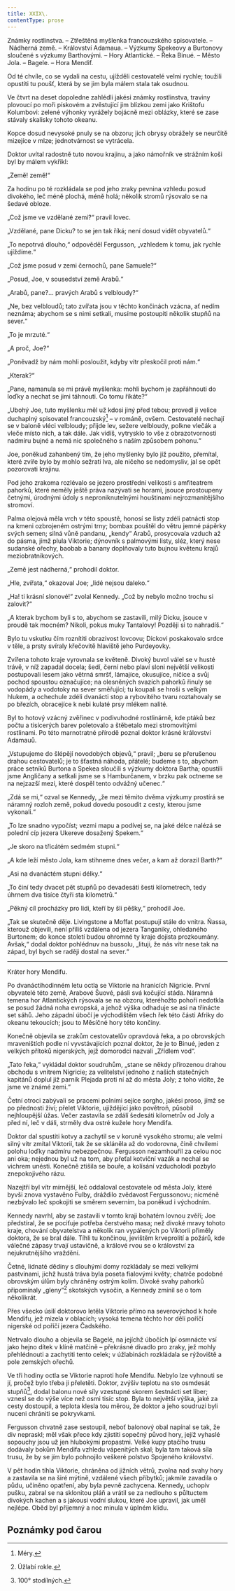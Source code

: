 ```yaml
---
title: XXIX\.
contentType: prose
---
```


<section>

Známky rostlinstva. – Ztřeštěná myšlenka francouzského spisovatele. – Nádherná země. – Království Adamaua. – Výzkumy Spekeovy a Burtonovy sloučené s výzkumy Barthovými. – Hory Atlantické. – Řeka Binué. – Město Jola. – Bagele. – Hora Mendif.

Od té chvíle, co se vydali na cestu, ujížděli cestovatelé velmi rychle; toužili opustiti tu poušť, která by se jim byla málem stala tak osudnou.

Ve čtvrt na deset dopoledne zahlédli jakési známky rostlinstva, traviny plovoucí po moři pískovém a zvěstující jim blízkou zemi jako Krištofu Kolumbovi: zelené výhonky vyrážely bojácně mezi oblázky, které se zase stávaly skalisky tohoto okeanu.

Kopce dosud nevysoké pnuly se na obzoru; jich obrysy obrážely se neurčitě mizejíce v mlze; jednotvárnost se vytrácela.

Doktor uvítal radostně tuto novou krajinu, a jako námořník ve strážním koši byl by málem vykřikl:

„Země! země!“

Za hodinu po té rozkládala se pod jeho zraky pevnina vzhledu posud divokého, leč méně plochá, méně holá; několik stromů rýsovalo se na šedavé obloze.

„Což jsme ve vzdělané zemi?“ pravil lovec.

„Vzdělané, pane Dicku? to se jen tak říká; není dosud vidět obyvatelů.“

„To nepotrvá dlouho,“ odpověděl Fergusson, „vzhledem k tomu, jak rychle ujíždíme.“

„Což jsme posud v zemi černochů, pane Samuele?“

„Posud, Joe, v sousedství země Arabů.“

„Arabů, pane?… pravých Arabů s velbloudy?“

„Ne, bez velbloudů; tato zvířata jsou v těchto končinách vzácna, ať nedím neznáma; abychom se s nimi setkali, musíme postoupiti několik stupňů na sever.“

„To je mrzuté.“

„A proč, Joe?“

„Poněvadž by nám mohli posloužit, kdyby vítr přeskočil proti nám.“

„Kterak?“

„Pane, namanula se mi právě myšlenka: mohli bychom je zapřáhnouti do loďky a nechat se jimi táhnouti. Co tomu říkáte?“

„Ubohý Joe, tuto myšlenku měl už kdosi jiný před tebou; provedl ji velice duchaplný spisovatel francouzský[^48] – v románě, ovšem. Cestovatelé nechají se v baloně vléci velbloudy; přijde lev, sežere velbloudy, polkne vlečák a vleče místo nich, a tak dále. Jak vidíš, vytrysklo to vše z obrazotvornosti nadmíru bujné a nemá nic společného s naším způsobem pohonu.“

Joe, poněkud zahanbený tím, že jeho myšlenky bylo již použito, přemítal, které zvíře bylo by mohlo sežrati lva, ale ničeho se nedomysliv, jal se opět pozorovati krajinu.

Pod jeho zrakoma rozlévalo se jezero prostřední velikosti s amfiteatrem pahorků, které neměly ještě práva nazývati se horami, jsouce prostoupeny četnými, úrodnými údoly s neproniknutelnými houštinami nejrozmanitějšího stromoví.

Palma olejová měla vrch v této spoustě, honosí se listy zdéli patnácti stop na kmeni ozbrojeném ostrými trny; bombax pouštěl do větru jemné pápěrky svých semen; silná vůně pandanu, „kendy“ Arabů, prosycovala vzduch až do pásma, jímž plula Viktorie; dýnovník s palmovými listy, sléz, který nese sudanské ořechy, baobab a banany doplňovaly tuto bujnou květenu krajů meziobratníkových.

„Země jest nádherná,“ prohodil doktor.

„Hle, zvířata,“ okazoval Joe; „lidé nejsou daleko.“

„Ha! ti krásní slonové!“ zvolal Kennedy. „Což by nebylo možno trochu si zalovit?“

„A kterak bychom byli s to, abychom se zastavili, milý Dicku, jsouce v proudě tak mocném? Nikoli, pokus muky Tantalovy! Později si to nahradíš.“

Bylo tu vskutku čím roznítiti obrazivost lovcovu; Dickovi poskakovalo srdce v těle, a prsty svíraly křečovitě hlaviště jeho Purdeyovky.

Zvířena tohoto kraje vyrovnala se květeně. Divoký buvol válel se v husté trávě, v níž zapadal docela; šedí, černí nebo plaví sloni největší velikosti postupovali lesem jako větrná smršť, lámajíce, okusujíce, ničíce a svůj pochod spoustou označujíce; na olesněných svazích pahorků řinuly se vodopády a vodotoky na sever směřující; tu koupali se hroši s velkým hlukem, a ochechule zdéli dvanácti stop a rybovitého tvaru roztahovaly se po březích, obracejíce k nebi kulaté prsy mlékem nalité.

Byl to hotový vzácný zvěřinec v podivuhodné rostlinárně, kde ptáků bez počtu a tisícerých barev poletovalo a štěbetalo mezi stromovitými rostlinami. Po této marnotratné přírodě poznal doktor krásné království Adamauů.

„Vstupujeme do šlépějí novodobých objevů,“ pravil; „beru se přerušenou drahou cestovatelů; je to šťastná náhoda, přátelé; budeme s to, abychom práce setníků Burtona a Spekea sloučili s výzkumy doktora Bartha; opustili jsme Angličany a setkali jsme se s Hamburčanem, v brzku pak octneme se na nejzazší mezi, které dospěl tento odvážný učenec.“

„Zdá se mi,“ ozval se Kennedy, „že mezi těmito dvěma výzkumy prostírá se náramný rozloh země, pokud dovedu posoudit z cesty, kterou jsme vykonali.“

„To lze snadno vypočíst; vezmi mapu a podívej se, na jaké délce nalézá se polední cíp jezera Ukereve dosažený Spekem.“

„Je skoro na třicátém sedmém stupni.“

„A kde leží město Jola, kam stihneme dnes večer, a kam až dorazil Barth?“

„Asi na dvanáctém stupni délky.“

„To činí tedy dvacet pět stupňů po devadesáti šesti kilometrech, tedy úhrnem dva tisíce čtyři sta kilometrů.“

„Pěkný cíl procházky pro lidi, kteří by šli pěšky,“ prohodil Joe.

„Tak se skutečně děje. Livingstone a Moffat postupují stále do vnitra. Ňassa, kterouž objevili, není příliš vzdálena od jezera Tanganiky, ohledaného Burtonem; do konce století budou ohromné ty kraje dojista prozkoumány. Avšak,“ dodal doktor pohlédnuv na bussolu, „lituji, že nás vítr nese tak na západ, byl bych se raději dostal na sever.“

* * *

Kráter hory Mendifu.

Po dvanáctihodinném letu octla se Viktorie na hranicích Nigricie. První obyvatelé této země, Arabové Šuové, pásli svá kočující stáda. Náramná temena hor Atlantických rýsovala se na obzoru, kteréhožto pohoří nedotkla se posud žádná noha evropská, a jehož výška odhaduje se asi na třinácte set sáhů. Jeho západní úbočí je východištěm všech řek této části Afriky do okeanu tekoucích; jsou to Měsíčné hory této končiny.

Konečně objevila se zrakům cestovatelův opravdová řeka, a po obrovských mraveništích podle ní vyvstávajících poznal doktor, že je to Binué, jeden z velkých přítoků nigerských, jejž domorodci nazvali „Zřídlem vod“.

„Tato řeka,“ vykládal doktor soudruhům, „stane se někdy přirozenou drahou obchodu s vnitrem Nigricie; za velitelství jednoho z našich statečných kapitánů doplul již parník Plejada proti ní až do města Joly; z toho vidíte, že jsme ve známé zemi.“

Četní otroci zabývali se pracemi polními sejíce sorgho, jakési proso, jímž se po přednosti živí; přelet Viktorie, ujíždějící jako povětroň, působil nejhloupější úžas. Večer zastavila se zdálí šedesáti kilometrův od Joly a před ní, leč v dáli, strměly dva ostré kužele hory Mendifa.

Doktor dal spustiti kotvy a zachytil se v koruně vysokého stromu; ale velmi silný vítr zmítal Viktorií, tak že se skláněla až do vodorovna, čině chvílemi polohu loďky nadmíru nebezpečnou. Fergusson nezamhouřil za celou noc ani oka; nejednou byl už na tom, aby přeťal kotviční vazák a nechal se vichrem unésti. Konečně ztišila se bouře, a kolísání vzducholodi pozbylo znepokojivého rázu.

Nazejtří byl vítr mírnější, leč oddaloval cestovatele od města Joly, které byvši znova vystavěno Fulby, dráždilo zvědavost Fergussonovu; nicméně nezbývalo leč spokojiti se směrem severním, ba poněkud i východním.

Kennedy navrhl, aby se zastavili v tomto kraji bohatém lovnou zvěří; Joe předstíral, že se pociťuje potřeba čerstvého masa; než divoké mravy tohoto kraje, chování obyvatelstva a několik ran vypálených po Viktorii přiměly doktora, že se bral dále. Tíhli tu končinou, jevištěm krveprolití a požárů, kde válečné zápasy trvají ustavičně, a králové rvou se o království za nejukrutnějšího vraždění.

Četné, lidnaté dědiny s dlouhými domy rozkládaly se mezi velkými pastvinami, jichž hustá tráva byla poseta fialovými květy; chatrče podobné obrovským úlům byly chráněny ostrým kolím. Divoké svahy pahorků připomínaly „gleny“[^49] skotských vysočin, a Kennedy zmínil se o tom několikrát.

Přes všecko úsilí doktorovo letěla Viktorie přímo na severovýchod k hoře Mendifu, jež mizela v oblacích; vysoká temena těchto hor dělí poříčí nigerské od poříčí jezera Čadského.

Netrvalo dlouho a objevila se Bagelé, na jejíchž úbočích lpí osmnácte vsí jako hejno dítek v klíně matčině – překrásné divadlo pro zraky, jež mohly přehlédnouti a zachytiti tento celek; v úžlabinách rozkládala se rýžoviště a pole zemských ořechů.

Ve tři hodiny octla se Viktorie naproti hoře Mendifu. Nebylo lze vyhnouti se jí, pročež bylo třeba ji přeletěti. Doktor, zvýšiv teplotu na sto osmdesát stupňů[^50], dodal balonu nové síly vzestupné skorem šestnácti set liber; vznesl se do výše více než osmi tisíc stop. Byla to největší výška, jaké za cesty dostoupil, a teplota klesla tou měrou, že doktor a jeho soudruzi byli nuceni chrániti se pokryvkami.

Fergusson chvatně zase sestoupil, neboť balonový obal napínal se tak, že div nepraskl; měl však přece kdy zjistiti sopečný původ hory, jejíž vyhaslé sopouchy jsou už jen hlubokými propastmi. Velké kupy ptačího trusu dodávaly bokům Mendifa vzhledu vápenitých skal; byla tam taková síla trusu, že by se jím bylo pohnojilo veškeré polstvo Spojeného království.

V pět hodin tíhla Viktorie, chráněna od jižních větrů, zvolna nad svahy hory a zastavila se na širé mýtině, vzdálené všech příbytků; jakmile zavadila o půdu, učiněno opatření, aby byla pevně zachycena. Kennedy, uchopiv pušku, zabral se na sklonitou pláň a vrátil se za nedlouho s půltuctem divokých kachen a s jakousi vodní slukou, které Joe upravil, jak uměl nejlépe. Oběd byl příjemný a noc minula v úplném klidu.

</section>

## Poznámky pod čarou

[^1]: Mincovna v Londýně.

[^2]: Asi 30.000 zl. r. m.

[^3]: Velitel menšího oddílu loďstva.

[^4]: Ve zprávách královské zeměpisné společnosti londýnské.

[^5]: Penny – anglický peníz v ceně asi 5 krejcarů r. m.

[^6]: Věrověštecký oznamovatel.

[^7]: Auld Reekie, přezdívka Edinburku.

[^8]: Asi pět stop osm palců.

[^9]: Hlavní nádraží.

[^10]: Blázinec v Londýně.

[^11]: Čti: seduič —řízky chleba s máslem proložené masem.

[^12]: 692 kilometrů.

[^13]: Rozumí se poledník anglický, procházející hvězdárnu greenwichskou.

[^14]: Správně: Tabora.

[^15]: Ministerstvo zahraničných věcí.

[^16]: Po odjezdu doktora Fergussona vešlo ve známost, že pan z Heuglinů pro jakési neshody dal se jinou cestou, než která byla vytčena výpravě, jejíž velení svěřeno panu Munzigerovi.

[^17]: Zoologická zahrada.

[^18]: Jižní předměstí londýnské.

[^19]: Anglický stříbrňák v ceně asi 3 našich korun.

[^20]: 1661 krychlových metrů.

[^21]: Tento rozměr není nijak neobyčejný: sestrojilť roku 1784 Montgolfier v Lyoně balon, jenž obsahoval 340.000 krychlových stop čili 20.000 krychlových metrův a unesl váhu 20 tun neb asi 20.000 kilogramů.

[^22]: Gallon rovná se asi 41/2 litru.

[^23]: Dělo s krátkou hlavní.

[^24]: Třetí měsíc v někdejším novofrancouzském kalendáři, ode dne 21. listopadu do 20. prosince.

[^25]: Čti: Džin — borovička.

[^26]: 10° stodílových. Plyny roztahují se o 1/267 svého objemu 1° stodílovým.

[^27]: Tak říkají negři krupobití.

[^28]: Asi pět centimetrů. Na sto metrů výšky činí klesnutí skoro centimetr.

[^29]: U znamená zemi v tamějším jazyku.

[^30]: Dle nejnovějších objevů v Africe.

[^31]: Zřídla nilská čili všeobecný přehled poříčí této řeky a jejího hlavního toku s dějinami nilských výzkumův od Th. dra. Charlesa Bekea.

[^32]: Vysoké hory na ostrově Martinice v Západní Indii.

[^33]: Lovec, střelec.

[^34]: 14° stodílných.

[^35]: Náčelník karavany.

[^36]: Silná skotská neb irská ječná kořalka.

[^37]: Guinea (čti giný)— bývalý angl. zlaťák v ceně asi 25 korun.

[^38]: Ňanza znamená jezero.

[^39]: Byzantský učenec považoval Neilos za jméno arithmetické. N značilo 50, E 5, I 10, L 30, O 70, S 200, což činí počet ročních dní.

[^40]: Pověst vypráví, že se třese, jakmile na ni vstoupí noha musulmanova.

[^41]: Mamutové stromy, druh amerických jedlí.

[^42]: Asi 13 a půl litru.

[^43]: 50 proc. stodílných.

[^44]: 70° stodílových.

[^45]: 45° stodílných.

[^46]: 60° stodílných.

[^47]: 69° stodílných.

[^48]: Méry.

[^49]: Úžlabí rokle.

[^50]: 100° stodílných.

[^51]: Od odjezdu doktorova došly z El Obeida od pana Munzingera, nového náčelníka výpravy, dopisy, z nichž na neštěstí vysvítá nade vší pochybnost smrt Vogelova.

[^52]: Široká zátoka, do níž ústí řeka Forth.

[^53]: Sto dvacet korun.

[^54]: Poledník pařížský.

[^55]: Možná, že doktor Fergusson jsa Angličan nadsazuje; nicméně dlužno uznati, že René Caillié netěší se ve Francii mezi cestovateli slávě hodné jeho obětovosti a odvahy.

[^56]: 100° stodílných.

[^57]: Dick a Joe značí zdrobněle Richarda a Josefa.
